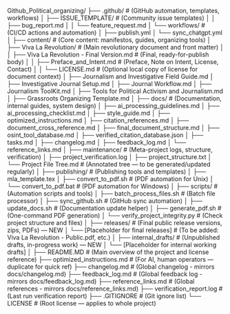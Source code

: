 Github_Political_organizing/
├── .github/                                  # (GitHub automation, templates, workflows)
│   ├── ISSUE_TEMPLATE/                       # (Community issue templates)
│   │   ├── bug_report.md
│   │   └── feature_request.md
│   └── workflows/                            # (CI/CD actions and automation)
│       ├── publish.yml
│       └── sync_chatgpt.yml
│
├── content/                                  # (Core content: manifestos, guides, organizing tools)
│   ├── Viva La Revolution/                   # (Main revolutionary document and front matter)
│   │   ├── Viva La Revolution - Final Version.md  # (Final, ready-for-publish body)
│   │   ├── Preface_and_Intent.md             # (Preface, Note on Intent, License, Contact)
│   │   └── LICENSE.md                        # (Optional local copy of license for document context)
│   ├── Journalism and Investigative Field Guide.md
│   ├── Investigative Journal Setup.md
│   ├── Journal Workflow.md
│   ├── Journalism ToolKit.md
│   ├── Tools for Political Activism and Journalism.md
│   ├── Grassroots Organizing Template.md
│
├── docs/                                     # (Documentation, internal guides, system design)
│   ├── ai_processing_guidelines.md
│   ├── ai_processing_checklist.md
│   ├── style_guide.md
│   ├── optimized_instructions.md
│   ├── citation_references.md
│   ├── document_cross_reference.md
│   ├── final_document_structure.md
│   ├── osint_tool_database.md
│   ├── verified_citation_database.json
│   ├── tasks.md
│   ├── changelog.md
│   ├── feedback_log.md
│   └── reference_links.md
│
├── maintenance/                              # (Meta-project logs, structure, verification)
│   ├── project_verification.log
│   ├── project_structure.txt
│   └── Project File Tree.md                  # (Annotated tree — to be generated/updated regularly)
│
├── publishing/                               # (Publishing tools and templates)
│   ├── mla_template.tex
│   ├── convert_to_pdf.sh                     # (PDF automation for Unix)
│   └── convert_to_pdf.bat                    # (PDF automation for Windows)
│
├── scripts/                                  # (Automation scripts and tools)
│   ├── batch_process_files.sh                # (Batch file processor)
│   ├── sync_github.sh                        # (GitHub sync automation)
│   ├── update_docs.sh                        # (Documentation update helper)
│   ├── generate_pdf.sh                       # (One-command PDF generation)
│   └── verify_project_integrity.py           # (Check project structure and files)
│
├── releases/                                 # (Final public release versions, zips, PDFs) — NEW
│   └── [Placeholder for final releases]      # (To be added: Viva La Revolution - Public.pdf, etc.)
│
├── internal_drafts/                          # (Unpublished drafts, in-progress work) — NEW
│   └── [Placeholder for internal working drafts]
│
├── README.MD                                 # (Main overview of the project and license reference)
├── optimized_instructions.md                 # (For AI, human operators — duplicate for quick ref)
├── changelog.md                              # (Global changelog - mirrors docs/changelog.md)
├── feedback_log.md                           # (Global feedback log - mirrors docs/feedback_log.md)
├── reference_links.md                        # (Global references - mirrors docs/reference_links.md)
├── verification_report.log                   # (Last run verification report)
├── .GITIGNORE                                # (Git ignore list)
└── LICENSE                                   # (Root license — applies to whole project)
